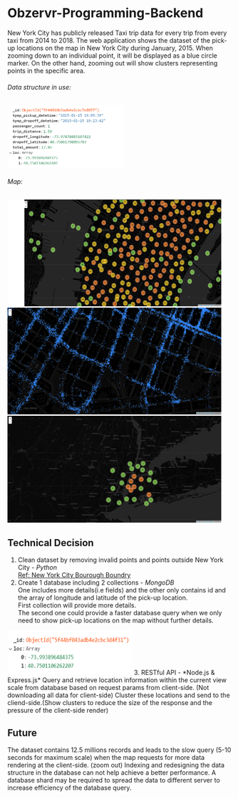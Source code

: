 # Obzervr-Programming-Backend
New York City has publicly released Taxi trip data for every trip from every taxi from 2014 to 2018. The web application shows the dataset of the pick-up locations on the map in New York City during January, 2015. When zooming down to an individual point, it will be displayed as a blue circle marker. On the other hand, zooming out will show clusters representing points in the specific area.

###### Data structure in use:  
<img src="https://github.com/a2741890/Obzervr-Programming-Backend/blob/master/dataStructure.PNG" height="140" width="260">  

###### Map:  
<img src="https://raw.githubusercontent.com/a2741890/Obzervr-Programming-Backend/master/map-middle.PNG" height="240" width="480">
<img src="https://raw.githubusercontent.com/a2741890/Obzervr-Programming-Backend/master/map-close.PNG" height="240" width="480">
<img src="https://raw.githubusercontent.com/a2741890/Obzervr-Programming-Backend/master/map-far.PNG" height="240" width="480">

  
  
## Technical Decision  

1. Clean dataset by removing invalid points and points outside New York City - *Python*  
[Ref: New York City Bourough Boundry](https://www1.nyc.gov/assets/planning/download/pdf/data-maps/open-data/nybb_metadata.pdf?ver=18c&fbclid=IwAR2mrijF5FkVlWSs_l8-HboUGaB5V9pFikgj0C6LObR-n1MaqM1WjTdgpPY)
2. Create 1 database including 2 collections - *MongoDB*  
 One includes more details(i.e fields) and the other only contains id and the array of longitude and latitude of the pick-up location.  
 First collection will provide more details.  
 The second one could provide a faster database query when we only need to show pick-up locations on the map without further details. 
<img src="https://raw.githubusercontent.com/a2741890/Obzervr-Programming-Backend/master/data2Columns.PNG" height="100" width="280">  
3. RESTful API - *Node.js & Express.js*  
 Query and retrieve location information within the current view scale from database based on request params from client-side. (Not downloading all data for client-side)    
 Cluster these locations and send to the cliend-side.(Show clusters to reduce the size of the response and the pressure of the client-side render)  
 
 ## Future  
 The dataset contains 12.5 millions records and leads to the slow query (5-10 seconds for maximum scale) when the map requests for more data rendering at the client-side. (zoom out) Indexing and redesigning the data structure in the database can not help achieve a better performance. A database shard may be required to spread the data to different server to increase efficiency of the database query.  
